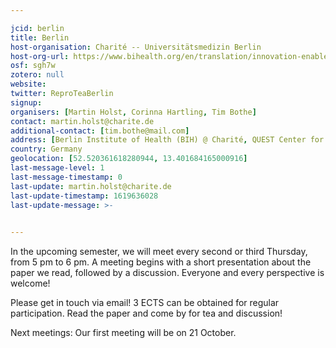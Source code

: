 ```yaml
---

jcid: berlin
title: Berlin
host-organisation: Charité -- Universitätsmedizin Berlin
host-org-url: https://www.bihealth.org/en/translation/innovation-enabler/quest-center
osf: sgh7w
zotero: null
website: 
twitter: ReproTeaBerlin
signup: 
organisers: [Martin Holst, Corinna Hartling, Tim Bothe]
contact: martin.holst@charite.de
additional-contact: [tim.bothe@mail.com]
address: [Berlin Institute of Health (BIH) @ Charité, QUEST Center for Transforming Biomedical Research, Anna-Louisa-Karsch-Straße 2, 10178 Berlin]
country: Germany
geolocation: [52.520361618280944, 13.401684165000916]
last-message-level: 1
last-message-timestamp: 0
last-update: martin.holst@charite.de
last-update-timestamp: 1619636028
last-update-message: >-
  

---
```


In the upcoming semester, we will meet every second or third Thursday, from 5 pm to 6 pm. A meeting begins with a short presentation about the paper we read, followed by a discussion. Everyone and every perspective is welcome!

Please get in touch via email! 3 ECTS can be obtained for regular participation. Read the paper and come by for tea and discussion!

Next meetings: Our first meeting will be on 21 October.
